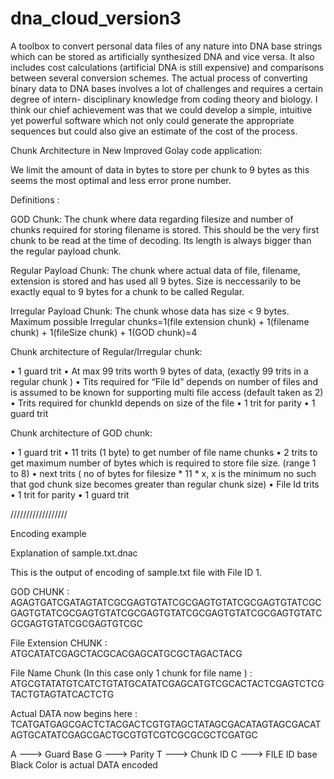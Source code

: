 # dna_cloud_version3
A toolbox to convert personal data files of any nature into DNA base strings which can be stored as artificially synthesized DNA and vice versa. It also includes cost calculations (artificial DNA is still expensive) and comparisons between several conversion schemes. The actual process of converting binary data to DNA bases involves a lot of challenges and 
requires a certain degree of intern- disciplinary knowledge from coding theory and biology. 
I think our chief achievement was that we could develop a simple, intuitive yet powerful software which not only could 
generate the appropriate sequences but could also give an estimate of the cost of the process.

Chunk Architecture in New Improved Golay code application:


We limit the amount of data in bytes to store per chunk to 9 bytes as this seems the most optimal and less error prone number.

Definitions :

GOD Chunk: The chunk where data regarding filesize and number of chunks required for storing filename is stored. This should be the very first chunk to be read at the time of decoding. Its length is always bigger than the regular payload chunk.

Regular Payload Chunk: The chunk where actual data of file, filename, extension is stored and has used all 9 bytes. Size is neccessarily to be exactly equal to 9 bytes for a chunk to be called Regular.

Irregular Payload Chunk: The chunk whose data has size < 9 bytes. Maximum possible Irregular chunks=1(file extension chunk) + 1(filename chunk) + 1(fileSize chunk) + 1(GOD chunk)=4

Chunk architecture of Regular/Irregular chunk:

•	1 guard trit
•	At max 99 trits worth 9 bytes of data, (exactly 99 trits in a regular chunk )
•	 Tits required for “File Id” depends on number of files and is assumed to be known for supporting multi file access (default taken as 2)
•	 Trits required for chunkId depends on size of the file
•	1 trit for parity
•	1 guard trit

Chunk architecture of GOD chunk:

•	1 guard trit
•	11 trits (1 byte) to get number of file name chunks
•	2 trits to get maximum number of bytes which is required to store file size. (range 1 to 8)
•	next trits ( no of bytes for filesize * 11 * x, x is the minimum no such that god chunk size becomes greater than regular chunk size)
•	File Id trits
•	1 trit for parity
•	1 guard trit

//////////////////

Encoding example

Explanation of sample.txt.dnac

This is the output of encoding of sample.txt file with File ID 1.

GOD CHUNK :
AGAGTGATCGATAGTATCGCGAGTGTATCGCGAGTGTATCGCGAGTGTATCGCGAGTGTATCGCGAGTGTATCGCGAGTGTATCGCGAGTGTATCGCGAGTGTATCGCGAGTGTATCGCGAGTGTCGC

File Extension CHUNK :
ATGCATATCGAGCTACGCACGAGCATGCGCTAGACTACG

File Name Chunk (In this case only 1 chunk for file name ) :
ATGCGTATATGTCATCTGTATGCATATCGAGCATGTCGCACTACTCGAGTCTCGTACTGTAGTATCACTCTG

Actual DATA now begins here :
TCATGATGAGCGACTCTACGACTCGTGTAGCTATAGCGACATAGTAGCGACATAGTGCATATCGAGCGACTGCGTGTCGTCGCGCGCTCGATGC

A  ---> Guard Base
G ---> Parity
T ---> Chunk ID
C ---> FILE ID base
Black Color is actual DATA encoded


